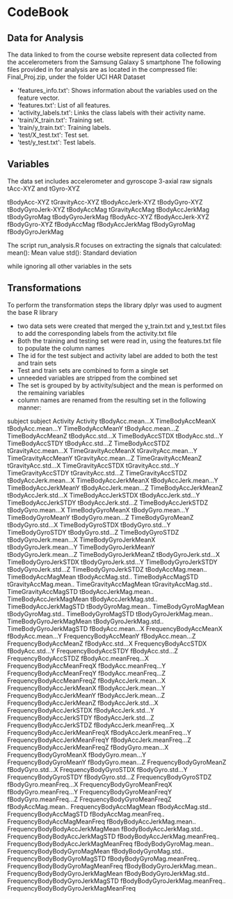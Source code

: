 # CodeBook

## Data for Analysis
The data linked to from the course website represent data collected from the accelerometers from the Samsung Galaxy S smartphone
The following files provided in for analysis are as located in the compressed file: Final_Proj.zip, under the folder UCI HAR Dataset

* 'features_info.txt': Shows information about the variables used on the feature vector.
* 'features.txt': List of all features.
* 'activity_labels.txt': Links the class labels with their activity name.
* 'train/X_train.txt': Training set.
* 'train/y_train.txt': Training labels.
* 'test/X_test.txt': Test set.
* 'test/y_test.txt': Test labels.

## Variables
The data set includes accelerometer and gyroscope 3-axial raw signals tAcc-XYZ and tGyro-XYZ

tBodyAcc-XYZ
tGravityAcc-XYZ
tBodyAccJerk-XYZ
tBodyGyro-XYZ
tBodyGyroJerk-XYZ
tBodyAccMag
tGravityAccMag
tBodyAccJerkMag
tBodyGyroMag
tBodyGyroJerkMag
fBodyAcc-XYZ
fBodyAccJerk-XYZ
fBodyGyro-XYZ
fBodyAccMag
fBodyAccJerkMag
fBodyGyroMag
fBodyGyroJerkMag

The script run_analysis.R focuses on extracting the signals that calculated:
mean(): Mean value
std(): Standard deviation

while ignoring all other variables in the sets

## Transformations
To perform the transformation steps the library dplyr was used to augment the base R library
* two data sets were created that merged the y_train.txt and y_test.txt files to add the corresponding labels from the activity.txt file
* Both the training and testing set were read in, using the features.txt file to populate the column names
* The id for the test subject and activity label are added to both the test and train sets
* Test and train sets are combined to form a single set
* unneeded variables are stripped from the combined set
* The set is grouped by by activity/subject and the mean is performed on the remaining variables
* column names are renamed from the resulting set in the following manner:

subject													subject
Activity												Activity
tBodyAcc.mean...X								TimeBodyAccMeanX
tBodyAcc.mean...Y								TimeBodyAccMeanY
tBodyAcc.mean...Z								TimeBodyAccMeanZ
tBodyAcc.std...X								TimeBodyAccSTDX
tBodyAcc.std...Y								TimeBodyAccSTDY
tBodyAcc.std...Z								TimeBodyAccSTDZ
tGravityAcc.mean...X						TimeGravityAccMeanX
tGravityAcc.mean...Y						TimeGravityAccMeanY
tGravityAcc.mean...Z						TimeGravityAccMeanZ
tGravityAcc.std...X							TimeGravityAccSTDX
tGravityAcc.std...Y							TimeGravityAccSTDY
tGravityAcc.std...Z							TimeGravityAccSTDZ
tBodyAccJerk.mean...X						TimeBodyAccJerkMeanX
tBodyAccJerk.mean...Y						TimeBodyAccJerkMeanY
tBodyAccJerk.mean...Z						TimeBodyAccJerkMeanZ
tBodyAccJerk.std...X						TimeBodyAccJerkSTDX
tBodyAccJerk.std...Y						TimeBodyAccJerkSTDY
tBodyAccJerk.std...Z						TimeBodyAccJerkSTDZ
tBodyGyro.mean...X							TimeBodyGyroMeanX
tBodyGyro.mean...Y							TimeBodyGyroMeanY
tBodyGyro.mean...Z							TimeBodyGyroMeanZ
tBodyGyro.std...X								TimeBodyGyroSTDX
tBodyGyro.std...Y								TimeBodyGyroSTDY
tBodyGyro.std...Z								TimeBodyGyroSTDZ
tBodyGyroJerk.mean...X					TimeBodyGyroJerkMeanX
tBodyGyroJerk.mean...Y					TimeBodyGyroJerkMeanY
tBodyGyroJerk.mean...Z					TimeBodyGyroJerkMeanZ
tBodyGyroJerk.std...X						TimeBodyGyroJerkSTDX
tBodyGyroJerk.std...Y						TimeBodyGyroJerkSTDY
tBodyGyroJerk.std...Z						TimeBodyGyroJerkSTDZ
tBodyAccMag.mean..							TimeBodyAccMagMean
tBodyAccMag.std..								TimeBodyAccMagSTD
tGravityAccMag.mean..						TimeGravityAccMagMean
tGravityAccMag.std..						TimeGravityAccMagSTD
tBodyAccJerkMag.mean..					TimeBodyAccJerkMagMean
tBodyAccJerkMag.std..						TimeBodyAccJerkMagSTD
tBodyGyroMag.mean..							TimeBodyGyroMagMean
tBodyGyroMag.std..							TimeBodyGyroMagSTD
tBodyGyroJerkMag.mean..					TimeBodyGyroJerkMagMean
tBodyGyroJerkMag.std..					TimeBodyGyroJerkMagSTD
fBodyAcc.mean...X								FrequencyBodyAccMeanX
fBodyAcc.mean...Y								FrequencyBodyAccMeanY
fBodyAcc.mean...Z								FrequencyBodyAccMeanZ
fBodyAcc.std...X								FrequencyBodyAccSTDX
fBodyAcc.std...Y								FrequencyBodyAccSTDY
fBodyAcc.std...Z								FrequencyBodyAccSTDZ
fBodyAcc.meanFreq...X						FrequencyBodyAccMeanFreqX
fBodyAcc.meanFreq...Y						FrequencyBodyAccMeanFreqY
fBodyAcc.meanFreq...Z						FrequencyBodyAccMeanFreqZ
fBodyAccJerk.mean...X						FrequencyBodyAccJerkMeanX
fBodyAccJerk.mean...Y						FrequencyBodyAccJerkMeanY
fBodyAccJerk.mean...Z						FrequencyBodyAccJerkMeanZ
fBodyAccJerk.std...X						FrequencyBodyAccJerkSTDX
fBodyAccJerk.std...Y						FrequencyBodyAccJerkSTDY
fBodyAccJerk.std...Z						FrequencyBodyAccJerkSTDZ
fBodyAccJerk.meanFreq...X				FrequencyBodyAccJerkMeanFreqX
fBodyAccJerk.meanFreq...Y				FrequencyBodyAccJerkMeanFreqY
fBodyAccJerk.meanFreq...Z				FrequencyBodyAccJerkMeanFreqZ
fBodyGyro.mean...X							FrequencyBodyGyroMeanX
fBodyGyro.mean...Y							FrequencyBodyGyroMeanY
fBodyGyro.mean...Z							FrequencyBodyGyroMeanZ
fBodyGyro.std...X								FrequencyBodyGyroSTDX
fBodyGyro.std...Y								FrequencyBodyGyroSTDY
fBodyGyro.std...Z								FrequencyBodyGyroSTDZ
fBodyGyro.meanFreq...X					FrequencyBodyGyroMeanFreqX
fBodyGyro.meanFreq...Y					FrequencyBodyGyroMeanFreqY
fBodyGyro.meanFreq...Z					FrequencyBodyGyroMeanFreqZ
fBodyAccMag.mean..							FrequencyBodyAccMagMean
fBodyAccMag.std..								FrequencyBodyAccMagSTD
fBodyAccMag.meanFreq..					FrequencyBodyAccMagMeanFreq
fBodyBodyAccJerkMag.mean..			FrequencyBodyBodyAccJerkMagMean
fBodyBodyAccJerkMag.std..				FrequencyBodyBodyAccJerkMagSTD
fBodyBodyAccJerkMag.meanFreq..	FrequencyBodyBodyAccJerkMagMeanFreq
fBodyBodyGyroMag.mean..					FrequencyBodyBodyGyroMagMean
fBodyBodyGyroMag.std..					FrequencyBodyBodyGyroMagSTD
fBodyBodyGyroMag.meanFreq..			FrequencyBodyBodyGyroMagMeanFreq
fBodyBodyGyroJerkMag.mean..			FrequencyBodyBodyGyroJerkMagMean
fBodyBodyGyroJerkMag.std..			FrequencyBodyBodyGyroJerkMagSTD
fBodyBodyGyroJerkMag.meanFreq..	FrequencyBodyBodyGyroJerkMagMeanFreq


